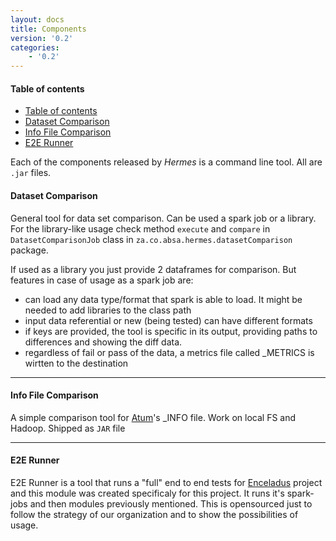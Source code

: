 ```yaml
---
layout: docs
title: Components
version: '0.2'
categories:
    - '0.2'
---
```

#### Table of contents

- [Table of contents](#table-of-contents)
- [Dataset Comparison](#dataset-comparison)
- [Info File Comparison](#info-file-comparison)
- [E2E Runner](#e2e-runner)

Each of the components released by *Hermes* is a command line tool. All are `.jar` files.

#### Dataset Comparison

General tool for data set comparison. Can be used a spark job or a library. For the library-like usage check method `execute` and `compare` in `DatasetComparisonJob` class in `za.co.absa.hermes.datasetComparison` package.

If used as a library you just provide 2 dataframes for comparison. But features in case of usage as a spark job are:

- can load any data type/format that spark is able to load. It might be needed to add libraries to the class path
- input data referential or new (being tested) can have different formats
- if keys are provided, the tool is specific in its output, providing paths to differences and showing the diff data.
- regardless of fail or pass of the data, a metrics file called _METRICS is wirtten to the destination

***

#### Info File Comparison

A simple comparison tool for [Atum][gh-atum]'s _INFO file. Work on local FS and Hadoop. Shipped as `JAR` file

***

#### E2E Runner

E2E Runner is a tool that runs a "full" end to end tests for [Enceladus][gh-enceladus] project and this module was created specificaly for this project. It runs it's spark-jobs and then modules previously mentioned. This is opensourced just to follow the strategy of our organization and to show the possibilities of usage.

[gh-atum]: https://github.com/AbsaOSS/atum
[gh-enceladus]: https://github.com/AbsaOSS/enceladus
